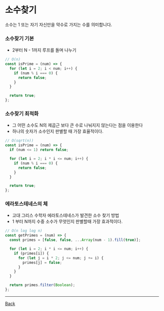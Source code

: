 # 소수찾기

소수는 1 또는 자기 자신만을 약수로 가지는 수를 의미합니다.

### 소수찾기 기본

- 2부터 N - 1까지 루프를 돌며 나누기

```javascript
// O(n)
const isPrime = (num) => {
  for (let i = 2; i < num; i++) {
    if (num % i === 0) {
      return false;
    }
  }

  return true;
};
```

### 소수찾기 최적화

- 그 어떤 소수도 N의 제곱근 보다 큰 수로 나눠지지 않는다는 점을 이용한다
- 하나의 숫자가 소수인지 판별할 때 가장 효율적이다.

```javascript
// O(sqrt(n))
const isPrime = (num) => {
  if (num <= 1) return false;

  for (let i = 2; i * i <= num; i++) {
    if (num % i === 0) {
      return false;
    }
  }

  return true;
};
```

### 에라토스테네스의 체

- 고대 그리스 수학자 에라토스테네스가 발견한 소수 찾기 방법
- 1 부터 N까지 수중 소수가 무엇인지 판별할때 가장 효과적이다.

```javascript
// O(n log log n)
const getPrimes = (num) => {
  const primes = [false, false, ...Array(num - 1).fill(true)];

  for (let i = 2; i * i <= num; i++) {
    if (primes[i]) {
      for (let j = i * 2; j <= num; j += i) {
        primes[j] = false;
      }
    }
  }

  return primes.filter(Boolean);
};
```

---

[Back](../README.md)
